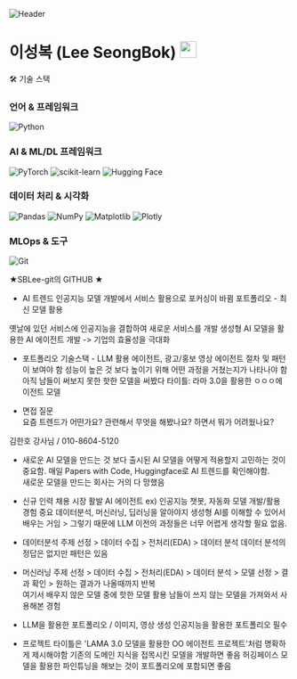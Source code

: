 ![Header](https://capsule-render.vercel.app/api?type=waving&color=gradient&height=200&section=header&text=AI,%20DeepLearning&fontSize=50&animation=fadeIn&fontAlignY=38&desc=Machine%20Learning%&descAlignY=51&descAlign=62)

<h1>이성복 (Lee SeongBok) <img src="https://media.giphy.com/media/hvRJCLFzcasrR4ia7z/giphy.gif" width="30px"></h1>

<div align="left">
🛠️ 기술 스택

  <h3>언어 & 프레임워크</h3>
  <p>
    <img src="https://img.shields.io/badge/Python-3776AB?style=for-the-badge&logo=python&logoColor=white" alt="Python">
    
  </p>
  <h3>AI & ML/DL 프레임워크</h3>
  <p>
    <img src="https://img.shields.io/badge/PyTorch-EE4C2C?style=for-the-badge&logo=pytorch&logoColor=white" alt="PyTorch">
    <img src="https://img.shields.io/badge/scikit_learn-F7931E?style=for-the-badge&logo=scikit-learn&logoColor=white" alt="scikit-learn">
    <img src="https://img.shields.io/badge/Hugging_Face-FFD21E?style=for-the-badge" alt="Hugging Face">
  </p>
  <h3>데이터 처리 & 시각화</h3>
  <p>
    <img src="https://img.shields.io/badge/Pandas-150458?style=for-the-badge&logo=pandas&logoColor=white" alt="Pandas">
    <img src="https://img.shields.io/badge/NumPy-013243?style=for-the-badge&logo=numpy&logoColor=white" alt="NumPy">
    <img src="https://img.shields.io/badge/Matplotlib-11557c?style=for-the-badge" alt="Matplotlib">
    <img src="https://img.shields.io/badge/Plotly-239120?style=for-the-badge&logo=plotly&logoColor=white" alt="Plotly">
  </p>
  <h3>MLOps & 도구</h3>
  <p>
    <img src="https://img.shields.io/badge/Git-F05032?style=for-the-badge&logo=git&logoColor=white" alt="Git">
  </p>
</div>



★SBLee-git의 GITHUB ★

- AI 트렌드
인공지능 모델 개발에서 서비스 활용으로 포커싱이 바뀜
포트폴리오 - 최신 모델 활용

옛날에 있던 서비스에 인공지능을 결합하여 새로운 서비스를 개발
생성형 AI 모델을 활용한 AI 에이전트 개발 -> 기업의 효율성을 극대화

- 포트폴리오
기술스택 - LLM 활용 에이전트, 광고/홍보 영상 에이전트
절차 및 패턴이 보여야 함
성능이 높은 것 보다 높이기 위해 어떤 과정을 거쳤는지가 나타나야 함
아직 남들이 써보지 못한 핫한 모델을 써봤다
타이틀: 라마 3.0을 활용한 ㅇㅇㅇ에이전트 모델

- 면접 질문  
요즘 트렌드가 어떤가요?
관련해서 무엇을 해봤나요?
하면서 뭐가 어려웠나요?


김한호 강사님 / 010-8604-5120
- 새로운 AI 모델을 만드는 것 보다 출시된 AI 모델을 어떻게 적용할지 고민하는 것이 중요함.
매일 Papers with Code, Huggingface로 AI 트렌드를 확인해야함.  
새로운 모델을 만드는 회사는 거의 다 망했음
- 신규 인력 채용 시장 활발
AI 에이전트   ex) 인공지능 챗봇, 자동화 모델 개발/활용 경험 중요
데이터분석, 머신러닝, 딥러닝을 알아야지 생성형 AI를 이해할 수 있어서 배우는 거임 > 그렇기 때문에  LLM 이전의 과정들은 너무 어렵게 생각할 필요 없음.
- 데이터분석
주제 선정 > 데이터 수집 > 전처리(EDA) > 데이터 분석 
데이터 분석의 정답은 없지만 패턴은 있음
- 머신러닝
주제 선정 > 데이터 수집 > 전처리(EDA) > 데이터 분석 > 모델 선정 > 결과 확인 > 원하는 결과가 나올때까지 반복  
여기서 배우지 않은 모델 중에 핫한 모델 활용
남들이 쓰지 않는 모델을 가져와서 사용해본 경험

- LLM을 활용한 포트폴리오 / 이미지, 영상 생성 인공지능을 활용한 포트폴리오 필수
- 프로젝트 타이틀은 'LAMA 3.0 모델을 활용한 OO 에이전트 프로젝트'처럼 명확하게 제시해야함
  기존의 도메인 지식을 접목시킨 모델을 개발하면 좋음
  허깅페이스 모델을 활용한 파인튜닝을 해보는 것이 포트폴리오에 포함되면 좋음
